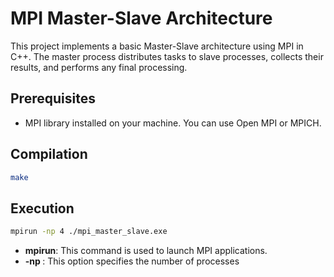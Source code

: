 # MPI Master-Slave Architecture

This project implements a basic Master-Slave architecture using MPI in C++. 
The master process distributes tasks to slave processes, collects their results, and performs any final processing.

## Prerequisites

- MPI library installed on your machine. You can use Open MPI or MPICH.

## Compilation

```bash
make
```
## Execution
```bash
mpirun -np 4 ./mpi_master_slave.exe
```

- **mpirun**:   This command is used to launch MPI applications.
- **-np <Number of processes>**: This option specifies the number of processes

